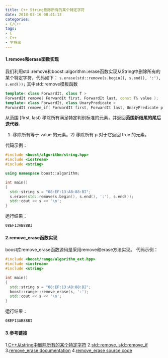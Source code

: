 ```yaml
---
title: C++ String删除所有的某个特定字符
date: 2018-03-16 08:41:13
categories:
- C/C++
tags:
- C
- C++
- 字符串
---
```

#### 1.remove和erase函数实现
我们利用std::remove和boost::algorithm::erase函数实现从String中删除所有的某个特定字符，代码如下：
`s.erase(std::remove(s.begin(), s.end(), ':'), s.end());`
其中std::remove模板函数
``` cpp
template< class ForwardIt, class T >
ForwardIt remove( ForwardIt first, ForwardIt last, const T& value );
template< class ForwardIt, class UnaryPredicate >
ForwardIt remove_if( ForwardIt first, ForwardIt last, UnaryPredicate p );
```
从范围 [first, last) 移除所有满足特定判别标准的元素，并返回**范围新结尾的尾后迭代器**。
1) 移除所有等于 value 的元素。2) 移除所有 p 对于它返回 true 的元素。

代码示例：
```cpp
#include <boost/algorithm/string.hpp>
#include <iostream>
#include <string>

using namespace boost::algorithm;

int main() 
{
  std::string s = "08:EF:13:AB:88:BI";
  s.erase(std::remove(s.begin(), s.end(), ':'), s.end());
  std::cout << s << '\n';
}
```

运行结果：
``` bash
08EF13AB88BI
```

#### 2.remove_erase函数实现
boost库remove_erase函数源码是采用remove和erase方法实现。
代码示例：
```cpp
#include <boost/range/algorithm_ext.hpp>
#include <iostream>
#include <string>

int main() 
{
  std::string s = "08:EF:13:AB:88:BI";
  boost::range::remove_erase(s, ':');
  std::cout << s << '\n';
}
```

运行结果：
``` bash
08EF13AB88BI
```

#### 3.参考链接
1.[C++从string中删除所有的某个特定字符](http://lzl124631x.github.io/2017/01/22/remove-char-in-string-cpp.html)
2.[std::remove, std::remove_if](http://zh.cppreference.com/w/cpp/algorithm/remove)
3.[remove_erase documentation](http://www.boost.org/doc/libs/1_46_0/libs/range/doc/html/range/reference/algorithms/new/remove_erase.html)
4.[remove_erase source code](http://www.boost.org/doc/libs/1_60_0/boost/range/algorithm_ext/erase.hpp)

